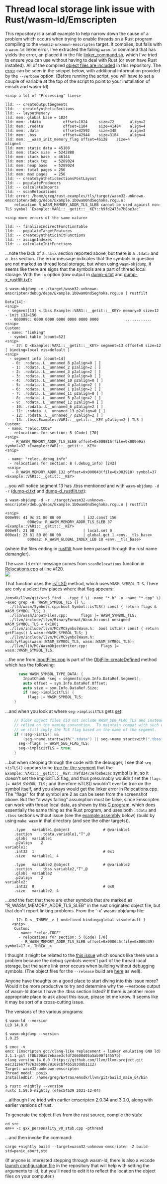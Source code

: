 # Thread local storage link issue with Rust/wasm-ld/Emscripten

This repository is a small example to help narrow down the cause of a problem
which occurs when trying to enable threads on a Rust program compiling to the
`wasm32-unknown-emscripten` target.  It compiles, but fails with a `wasm-ld`
linker error. I've extracted the failing `wasm-ld` command that has yields the
error, an placed it in the file [linker_command.sh](./linker_command.sh), which
I've tried to ensure you can use without having to deal with Rust (or even have
Rust installed).  All of the compiled [object files are
included](./target/wasm32-unknown-emscripten/debug/deps/) in this repository.
The [error](./error.txt) can be seen in the snippet below, with additional
information provided by the `--verbose` option.  (Before running the script,
you will have to set a couple of variable at the top of the script to point to
your installation of emsdk and wasm-ld)

    <snip a lot of "Processing" lines>

    lld: -- createOutputSegments
    lld: -- createSyntheticSections
    lld: -- layoutMemory
    lld: mem: global base = 1024
    lld: mem: .tdata          offset=1024     size=72       align=2
    lld: mem: .rodata         offset=1104     size=41484    align=4
    lld: mem: .data           offset=42592    size=348      align=3
    lld: mem: .bss            offset=42944    size=3184     align=4
    lld: mem: __wasm_init_memory_flag offset=46128    size=4        align=4
    lld: mem: static data = 45108
    lld: mem: stack size  = 5242880
    lld: mem: stack base  = 46144
    lld: mem: stack top   = 5289024
    lld: mem: heap base   = 5289024
    lld: mem: total pages = 256
    lld: mem: max pages   = 256
    lld: -- createSyntheticSectionsPostLayout
    lld: -- populateProducers
    lld: -- calculateImports
    lld: -- scanRelocations
    lld: error: /home/greg/rust-examples/tls/target/wasm32-unknown-emscripten/debug/deps/Example.1b0wam0nd5eghoka.rcgu.o: 
        relocation R_WASM_MEMORY_ADDR_TLS_SLEB cannot be used against non-TLS symbol `Example::VAR1::__getit::__KEY::h9fd2473e7b8be3ac`
    
    <snip more errors of the same nature>

    lld: -- finalizeIndirectFunctionTable
    lld: -- populateTargetFeatures
    lld: -- createSyntheticInitFunctions
    lld: -- assignIndexes
    lld: -- calculateInitFunctions

...note the lack of a `.tbss` section reported above, but there is a `.tdata`
and a `.bss` section.  The error message indicates that the symbols in question
are not marked as thread local storage, but when using `wasm-objdump`, it seems
like there are signs that the symbols are a part of thread local storage.  With
the `-x` option (raw output in [dump-x.txt](./other/dump-x.txt) and [dump-x_rustfilt.txt](./other/dump-x_rustfilt.txt)):  

    $ wasm-objdump -x ./target/wasm32-unknown-emscripten/debug/deps/Example.1b0wam0nd5eghoka.rcgu.o | rustfilt

    Data[14]:
    <snip>
     - segment[13] <.tbss.Example::VAR1::__getit::__KEY> memory=0 size=12 - init i32=156
      - 000009c: 0000 0000 0000 0000 0000 0000            ............
    <snip>
    Custom:
     - name: "linking"
      - symbol table [count=52]
    <snip>
       - 37: D <Example::VAR1::__getit::__KEY> segment=13 offset=0 size=12 [ binding=local vis=default ]
    <snip>
      - segment info [count=14]
       - 0: .rodata..L__unnamed_8 p2align=0 [ ]
       - 1: .rodata..L__unnamed_2 p2align=2 [ ]
       - 2: .rodata..L__unnamed_3 p2align=2 [ ]
       - 3: .rodata..L__unnamed_9 p2align=0 [ ]
       - 4: .rodata..L__unnamed_10 p2align=0 [ ]
       - 5: .rodata..L__unnamed_4 p2align=2 [ ]
       - 6: .rodata..L__unnamed_1 p2align=2 [ ]
       - 7: .rodata..L__unnamed_11 p2align=0 [ ]
       - 8: .rodata..L__unnamed_5 p2align=2 [ ]
       - 9: .rodata..L__unnamed_12 p2align=0 [ ]
       - 10: .rodata..L__unnamed_6 p2align=2 [ ]
       - 11: .rodata..L__unnamed_13 p2align=0 [ ]
       - 12: .rodata..L__unnamed_7 p2align=2 [ ]
       - 13: .tbss.Example::VAR1::__getit::__KEY p2align=2 [ TLS ]
    Custom:
     - name: "reloc.CODE"
      - relocations for section: 5 (Code) [70]
    <snip>
       - R_WASM_MEMORY_ADDR_TLS_SLEB offset=0x000816(file=0x000e9a) symbol=37 <Example::VAR1::__getit::__KEY>
    <snip>

     - name: "reloc..debug_info"
      - relocations for section: 8 (.debug_info) [242]
     <snip>
       - R_WASM_MEMORY_ADDR_I32 offset=0x000043(file=0x003910) symbol=37 <Example::VAR1::__getit::__KEY>

...you will notice segment 13 has .tbss mentioned and with `wasm-objdump -d -r` ([dump-d.txt](./other/dump-d.txt) and [dump-d_rustfilt.txt](./other/dump-d_rustfilt.txt)):

    $ wasm-objdump -d -r ./target/wasm32-unknown-emscripten/debug/deps/Example.1b0wam0nd5eghoka.rcgu.o | rustfilt

    <snip>
    000e99: 41 9c 81 80 80 00          | i32.const 156
              000e9a: R_WASM_MEMORY_ADDR_TLS_SLEB 37 <Example::VAR1::__getit::__KEY>
    000e9f: 21 00                      | local.set 0
    000ea1: 23 81 80 80 80 00          | global.get 1 <env.__tls_base>
              000ea2: R_WASM_GLOBAL_INDEX_LEB 18 <env.__tls_base>

(where the files ending in [rustfilt](https://github.com/luser/rustfilt) have
been passed through the rust name demangler).

The `wasm-ld` error message comes from `scanRelocations` function in [Relocations.cpp](https://github.com/llvm/llvm-project/blob/304d30bc594bf99bba9ee780007ac78755a9ff7a/lld/wasm/Relocations.cpp#L120-L123) at line #120.  
![](images/sym_isTLS.jpg)

That function uses the [isTLS()](https://github.com/llvm/llvm-project/blob/2899e8de67aae052e6c93b95a2fd152c86e0aefc/lld/wasm/Symbols.cpp#L213) method, which uses `WASM_SYMBOL_TLS`. There
are only a select few places where that flag appears:

    /emsdk/llvm/git/src$ find . -type f \( -name "*.h" -o -name "*.cpp" \) -exec grep -H  WASM_SYMBOL_TLS {} \;
      ./lld/wasm/Symbols.cpp:bool Symbol::isTLS() const { return flags & WASM_SYMBOL_TLS; }
      ./lld/wasm/InputFiles.cpp:      flags |= WASM_SYMBOL_TLS;
      ./llvm/include/llvm/BinaryFormat/Wasm.h:const unsigned WASM_SYMBOL_TLS = 0x100;
      ./llvm/include/llvm/MC/MCSymbolWasm.h:  bool isTLS() const { return getFlags() & wasm::WASM_SYMBOL_TLS; }
      ./llvm/include/llvm/MC/MCSymbolWasm.h:    modifyFlags(wasm::WASM_SYMBOL_TLS, wasm::WASM_SYMBOL_TLS);
      ./llvm/lib/MC/WasmObjectWriter.cpp:      Flags |= wasm::WASM_SYMBOL_TLS;

...the one from
[InputFiles.cpp](https://github.com/llvm/llvm-project/blob/main/lld/wasm/InputFiles.cpp)
is part of the
[ObjFile::createDefined](https://github.com/llvm/llvm-project/blob/1eb5b6e85045d22720f177a02aaf7097930e4b4f/lld/wasm/InputFiles.cpp#L581-L587)
method which has the following:

```C
      case WASM_SYMBOL_TYPE_DATA: {
        InputChunk *seg = segments[sym.Info.DataRef.Segment];
        auto offset = sym.Info.DataRef.Offset;
        auto size = sym.Info.DataRef.Size;
        if (seg->implicitTLS) {
          flags |= WASM_SYMBOL_TLS;
    }
```
...and when you look at where `seg->implicitTLS` gets [set](https://github.com/llvm/llvm-project/blob/1eb5b6e85045d22720f177a02aaf7097930e4b4f/lld/wasm/InputFiles.cpp#L478-L485):

```C
    // Older object files did not include WASM_SEG_FLAG_TLS and instead
    // relied on the naming convention.  To maintain compat with such objects
    // we still imply the TLS flag based on the name of the segment.
    if (!seg->isTLS() &&
        (seg->name.startswith(".tdata") || seg->name.startswith(".tbss"))) {
      seg->flags |= WASM_SEG_FLAG_TLS;
      seg->implicitTLS = true;
    }
```

...but when stepping through the code with the debugger, I see that
`seg->isTLS()` appears to be [true for the
segment](./images/seg.isTLS_after.jpg) that the
`Example::VAR1::__getit::__KEY::h9fd2473e7b8be3ac` symbol is in, so it doesn't
set the implicitTLS flag, and thus presumably wouldn't set the `flags |=
WASM_SYMBOL_TLS;` and therefore isTLS() wouldn't ever be true on the symbol
itself, and you always would get the linker error in Relocations.cpp.  The
"flags" for that symbol are 2 as can be seen from the screenshot above.  But
the "always failing" assumption must be false, since Emscripten can work with
thread local data, as shown by this [C program](/src/c_example), which does
essentially the same thing as the Rust program, and uses both `.tdata` and
`.tbss` sections without issue (see the [example
assembly](/src/c_example/example.s) below) (build by using `make wasm` in that
directory (and see the other targets)).

        .type	variable1,@object               # @variable1
        .section	.tdata.variable1,"T",@
        .globl	variable1
        .p2align	2
    variable1:
        .int32	1                               # 0x1
        .size	variable1, 4

        .type	variable2,@object               # @variable2
        .section	.tbss.variable2,"T",@
        .globl	variable2
        .p2align	2
    variable2:
        .int32	0                               # 0x0
        .size	variable2, 4

...*and* the fact that there are other symbols that are marked as
"R_WASM_MEMORY_ADDR_TLS_SLEB" in the rust originated object file, but that
don't report linking problems.  From the '-x' wasm-objdump file:

       - 17: D <__THREW__> [ undefined binding=global vis=default ]
       <snip>
        Custom:
         - name: "reloc.CODE"
          - relocations for section: 5 (Code) [70]
           - R_WASM_MEMORY_ADDR_TLS_SLEB offset=0x0006c5(file=0x000d49) symbol=17 <__THREW__>

I thought it might be related to the [this
issue](https://github.com/emscripten-core/emscripten/pull/14982#issuecomment-909735685)
which sounds like there was a problem because the debug symbols weren't part of
the thread local storage, but the same link error occurs when building without
debugging symbols. (The object files for the `--release` build are [here](/target/wasm32-unknown-emscripten/release/deps/) as
well). 

Anyone have thoughts on a good place to start diving into this issue more?
Would it be more productive to try and determine why the --verbose output of
wasm-ld doesn't have the .tbss section listed?  If there is another more
appropriate place to ask about this issue, please let me know.  It seems like
it may be sort of a cross-cutting issue.

The versions of the various programs:

    $ wasm-ld --version
    LLD 14.0.0

    $ wasm-objdump --version
    1.0.25

    $ emcc -v
    emcc (Emscripten gcc/clang-like replacement + linker emulating GNU ld) 3.1.1-git (f8b200a67ebaae3cfdf26600d05a5ab90f14557b)
    clang version 14.0.0 (https://github.com/llvm/llvm-project.git eec312ee7f97638508679169cbf4b5183d0b1112)
    Target: wasm32-unknown-emscripten
    Thread model: posix
    InstalledDir: /home/greg/Extras/emsdk/llvm/git/build_main_64/bin

    $ rustc +nightly --version
    rustc 1.59.0-nightly (efec54529 2021-12-04)

...although I've tried with earlier emscripten 2.0.34 and 3.0.0, along with earlier versions of rust.

To generate the object files from the rust source, compile the stub:

    cd src
    em++ -c gxx_personality_v0_stub.cpp -pthread

...and then invoke the command:

    cargo +nightly build --target=wasm32-unknown-emscripten -Z build-std=panic_abort,std

(If anyone is interested stepping through wasm-ld, there is also a vscode
[launch configuration file](./other/launch.json) in the repository that will
help with setting the arguments to lld, but you'll need to edit it to reflect
the location the object files on your computer.)

